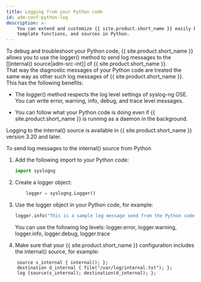 ```yaml
---
title: Logging from your Python code
id: adm-conf-python-log
description: >-
    You can extend and customize {{ site.product.short_name }} easily by writing destinations, parsers,
    template functions, and sources in Python.  
---
```


To debug and troubleshoot your Python code, {{ site.product.short_name }} allows you to
use the logger() method to send log messages to the
[[internal() source|adm-src-int]] of {{ site.product.short_name }}.  
That way the diagnostic messages of your Python code are treated
the same way as other such log messages of {{ site.product.short_name }}. This has the
following benefits:

- The logger() method respects the log level settings of syslog-ng
    OSE. You can write error, warning, info, debug, and trace level
    messages.

- You can follow what your Python code is doing even if {{ site.product.short_name }}
    is running as a daemon in the background.

Logging to the internal() source is available in {{ site.product.short_name }} version
3.20 and later.

To send log messages to the internal() source from Python

1. Add the following import to your Python code:

    ```python
    import syslogng
    ```

2. Create a logger object:

    ```python
        logger = syslogng.Logger()
    ```

3. Use the logger object in your Python code, for example:

    ```python
    logger.info("This is a sample log message send from the Python code.")
    ```

    You can use the following log levels: logger.error, logger.warning,
    logger.info, logger.debug, logger.trace

4. Make sure that your {{ site.product.short_name }} configuration includes the
    internal() source, for example:

```config
    source s_internal { internal(); };
    destination d_internal { file("/var/log/internal.txt"); };
    log {source(s_internal); destination(d_internal); };
```
